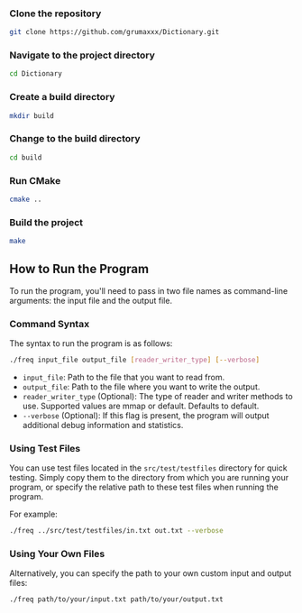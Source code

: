 ### Clone the repository
```bash
git clone https://github.com/grumaxxx/Dictionary.git
```

### Navigate to the project directory
```bash
cd Dictionary
```

### Create a build directory
```bash
mkdir build
```

### Change to the build directory
```bash
cd build
```

### Run CMake
```bash
cmake ..
```

### Build the project
```bash
make
```

## How to Run the Program

To run the program, you'll need to pass in two file names as command-line arguments: the input file and the output file.

### Command Syntax

The syntax to run the program is as follows:

```bash
./freq input_file output_file [reader_writer_type] [--verbose]
```

- `input_file`: Path to the file that you want to read from.
- `output_file`: Path to the file where you want to write the output.
- `reader_writer_type` (Optional): The type of reader and writer methods to use. Supported values are mmap or default. Defaults to default.
- `--verbose` (Optional): If this flag is present, the program will output additional debug information and statistics.

### Using Test Files

You can use test files located in the `src/test/testfiles` directory for quick testing. Simply copy them to the directory from which you are running your program, or specify the relative path to these test files when running the program.

For example:

```bash
./freq ../src/test/testfiles/in.txt out.txt --verbose
```

### Using Your Own Files

Alternatively, you can specify the path to your own custom input and output files:

```bash
./freq path/to/your/input.txt path/to/your/output.txt
```
